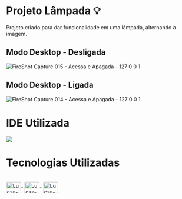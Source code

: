 # Projeto Lâmpada 💡
Projeto criado para dar funcionalidade em uma lâmpada, alternando a imagem.

## Modo Desktop - Desligada
![FireShot Capture 015 - Acessa e Apagada - 127 0 0 1](https://user-images.githubusercontent.com/115199808/209884237-e9903d1e-f455-4250-92b5-6195defdee71.png)

## Modo Desktop - Ligada
![FireShot Capture 014 - Acessa e Apagada - 127 0 0 1](https://user-images.githubusercontent.com/115199808/209884239-e5f4e797-1e42-4f7c-9f0a-476a0d538fc2.png)

# IDE Utilizada

<div> 
<img src="https://img.shields.io/badge/Visual_Studio_Code-0078D4?style=for-the-badge&logo=visual%20studio%20code&logoColor=white">
</div>

# Tecnologias Utilizadas
<div style="display: inline_block"><br>
  <img align="center" alt="Lucas-HTML" height="30" width="40" src="https://cdn.jsdelivr.net/gh/devicons/devicon/icons/html5/html5-original.svg">-
  <img align="center" alt="Lucas-CSS" height="30" width="40" src="https://cdn.jsdelivr.net/gh/devicons/devicon/icons/css3/css3-original.svg">-
  <img align="center" alt="Lucas-Js" height="30" width="40" src="https://cdn.jsdelivr.net/gh/devicons/devicon/icons/javascript/javascript-original.svg">
</div>
